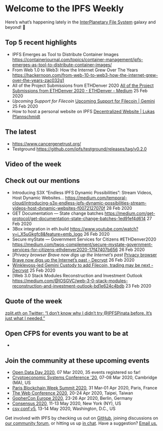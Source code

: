 # Welcome to the IPFS Weekly

Here’s what’s happening lately in the [InterPlanetary File System](https://ipfs.io/) galaxy and beyond! 🚀

## Top 5 recent highlights
* IPFS Emerges as Tool to Distribute Container Images https://containerjournal.com/topics/container-management/ipfs-emerges-as-tool-to-distribute-container-images/
* From Web 1.0 to Web3: How the Internet Grew Over The Years https://hackernoon.com/from-web-10-to-web3-how-the-internet-grew-over-the-years-zac032g1
* All of the Project Submissions from ETHDenver 2020 [All of the Project Submissions from ETHDenver 2020 - ETHDenver - Medium](https://medium.com/ethdenver/all-of-the-ethdenver-2020-project-submissions-a29124035332) 25 Feb 2020
* *Upcoming Support for Filecoin*
[Upcoming Support for Filecoin | Gemini](https://gemini.com/blog/upcoming-support-for-filecoin) 25 Feb 2020
* How to host a personal website on IPFS [Decentralized Website | Lukas Pfannschmidt](https://lpfann.me/post/decentralized-site/)



## The latest
* https://www.cancergenetrust.org/
* Testground https://github.com/ipfs/testground/releases/tag/v0.2.0


## Video of the week


## Check out our mentions

* Introducing S3X “Endless IPFS Dynamic Possibilities”: Stream Videos, Host Dynamic Websites… https://medium.com/temporal-cloud/introducing-s3x-endless-ipfs-dynamic-possibilities-stream-videos-host-dynamic-websites-f0072127070f 28 Feb 2020
* GET Documentation — State change batches
https://medium.com/get-protocol/get-documentation-state-change-batches-1ed91ef4d614 27 Feb 2020
* 3Box integration in eth.build
https://www.youtube.com/watch?v=i_X5uGkgfc8&feature=emb_logo 26 Feb 2020
* Secure myState — Government Services for Citizens #ETHDenver2020 https://medium.com/twos-complement/secure-mystate-government-services-for-citizens-ethdenver2020-17f47407b656 26 Feb 2020
* [*Privacy browser Brave now digs up the Internet’s past*
[Privacy browser Brave now digs up the Internet’s past - Decrypt](https://decrypt.co/20656/privacy-browser-brave-now-digs-up-the-internets-past) 26 Feb 2020
* [Winklevoss-led Gemini Custody to add Filecoin, trading may be next - Decrypt](https://decrypt.co/20544/winklevoss-led-gemini-custody-to-add-filecoin-trading-may-be-next) 25 Feb 2020
* [Web 3.0 Stack Modules Reconstruction and Investment Outlook https://medium.com/@IOSGVC/web-3-0-stack-modules-reconstruction-and-investment-outlook-bd1e624c4bdb 23 Feb 2020



## Quote of the week
[zplit.eth on Twitter: “I don’t know why I didn’t try @IPFSPinata before. It’s just what I needed.”](https://twitter.com/zpl1t/status/1232914416590417920?s=20)


## Open CFPS for events you want to be at
* 



## Join the community at these upcoming events

* [Open Data Day 2020](https://opendataday.org/), 07 Mar 2020, 35 events registered so far!
* [Cryptoeconomic Systems Conference '20](https://cryptoeconomicsystems.pubpub.org/ces20), 07-08 Mar 2020, Cambridge (MA), US
* [Paris Blockchain Week Summit 2020](https://www.pbwsummit.com/), 31 Mar-01 Apr 2020, Paris, France
* [The Web Conference 2020](https://www2020.thewebconf.org/), 20-24 Apr 2020, Taipei, Taiwan
* [GopherCon Europe 2020](https://gophercon.berlin/), 23-26 Apr 2020, Berlin, Germany
* [Consensus 2020](https://www.coindesk.com/events/consensus-2020), 11-13 May 2020, New York (NY), US
* [csv,conf,v5](https://csvconf.com/), 13-14 May 2020, Washington, D.C., US


Get involved with IPFS by checking us out on [GitHub](https://github.com/ipfs), joining discussions on [our community forum](https://discuss.ipfs.io/), or hitting us up [in chat](https://riot.im/app/#/room/#ipfs:matrix.org). Have a suggestion? [Email us.](mailto:newsletter@ipfs.io)
